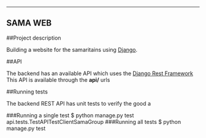 -------------------------
SAMA WEB
-------------------------
##Project description

Building a website for the samaritains using [Django](https://www.djangoproject.com/).

##API

The backend has an available API which uses the [Django Rest Framework](http://www.django-rest-framework.org/)
This API is available through the **api/** urls

##Running tests

The backend REST API has unit tests to verify the good a

###Running a single test
    $ python manage.py test api.tests.TestAPITestClientSamaGroup
###Running all tests
    $ python manage.py test
